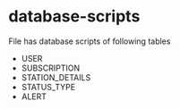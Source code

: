 # database-scripts

File has database scripts of following tables
* USER
* SUBSCRIPTION
* STATION_DETAILS
* STATUS_TYPE
* ALERT
